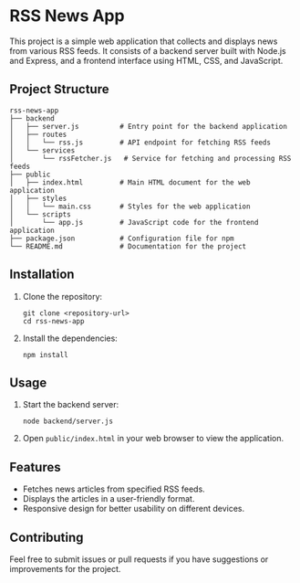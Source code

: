 # RSS News App

This project is a simple web application that collects and displays news from various RSS feeds. It consists of a backend server built with Node.js and Express, and a frontend interface using HTML, CSS, and JavaScript.

## Project Structure

```
rss-news-app
├── backend
│   ├── server.js          # Entry point for the backend application
│   ├── routes
│   │   └── rss.js         # API endpoint for fetching RSS feeds
│   └── services
│       └── rssFetcher.js   # Service for fetching and processing RSS feeds
├── public
│   ├── index.html         # Main HTML document for the web application
│   ├── styles
│   │   └── main.css       # Styles for the web application
│   └── scripts
│       └── app.js         # JavaScript code for the frontend application
├── package.json           # Configuration file for npm
└── README.md              # Documentation for the project
```

## Installation

1. Clone the repository:
   ```
   git clone <repository-url>
   cd rss-news-app
   ```

2. Install the dependencies:
   ```
   npm install
   ```

## Usage

1. Start the backend server:
   ```
   node backend/server.js
   ```

2. Open `public/index.html` in your web browser to view the application.

## Features

- Fetches news articles from specified RSS feeds.
- Displays the articles in a user-friendly format.
- Responsive design for better usability on different devices.

## Contributing

Feel free to submit issues or pull requests if you have suggestions or improvements for the project.